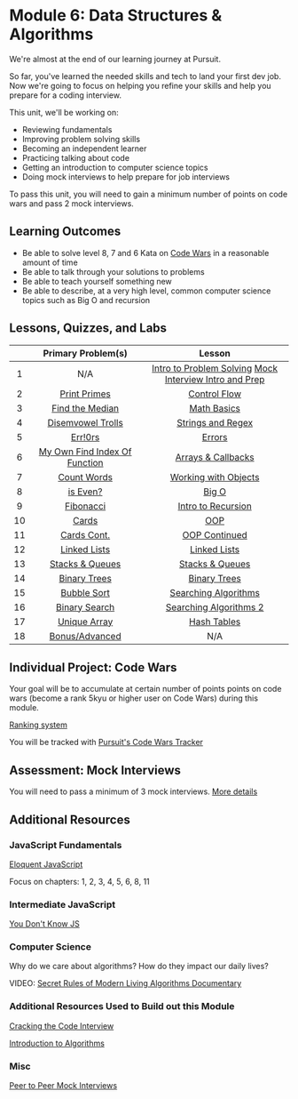 # Module 6: Data Structures & Algorithms

We're almost at the end of our learning journey at Pursuit.

So far, you've learned the needed skills and tech to land your first dev job. Now we're going to focus on helping you refine your skills and help you prepare for a coding interview.

This unit, we'll be working on:

- Reviewing fundamentals
- Improving problem solving skills
- Becoming an independent learner
- Practicing talking about code
- Getting an introduction to computer science topics
- Doing mock interviews to help prepare for job interviews

To pass this unit, you will need to gain a minimum number of points on code wars and pass 2 mock interviews.

## Learning Outcomes

- Be able to solve level 8, 7 and 6 Kata on [Code Wars](https://docs.codewars.com/gamification/ranks/) in a reasonable amount of time
- Be able to talk through your solutions to problems
- Be able to teach yourself something new
- Be able to describe, at a very high level, common computer science topics such as Big O and recursion

## Lessons, Quizzes, and Labs

|     |                   Primary Problem(s)                    |                                                          Lesson                                                          |
| :-: | :-----------------------------------------------------: | :----------------------------------------------------------------------------------------------------------------------: |
|  1  |                           N/A                           | [Intro to Problem Solving](./intro-to-data-structures-and-algorithms) [Mock Interview Intro and Prep](./mock-interviews) |
|  2  |             [Print Primes](./control-flow)              |                                       [Control Flow](./control-flow/lesson-notes)                                        |
|  3  |            [Find the Median](./math-basics)             |                                        [Math Basics](./math-basics/lesson-notes)                                         |
|  4  |        [Disemvowel Trolls](./strings-and-regex)         |                                  [Strings and Regex](./strings-and-regex/lesson-notes)                                   |
|  5  |              [Err!0rs](./dealing-w-errors)              |                                        [Errors](./dealing-w-errors/lesson-notes)                                         |
|  6  | [My Own Find Index Of Function](./arrays-and-callbacks) |                                [Arrays & Callbacks](./arrays-and-callbacks/lesson-notes)                                 |
|  7  |          [Count Words](./working-with-objects)          |                               [Working with Objects](./working-with-objects/lesson-notes)                                |
|  8  |                   [is Even?](./big-o)                   |                                              [Big O](./big-o/lesson-notes)                                               |
|  9  |         [Fibonacci](./fibonacci-and-recursion)          |                               [Intro to Recursion](./fibonacci-and-recursion/lesson-notes)                               |
| 10  |                  [Cards](./oop-intro)                   |                                             [OOP](./oop-intro/lesson-notes)                                              |
| 11  |             [Cards Cont.](./oop-continued)              |                                      [OOP Continued](./oop-continued/lesson-notes)                                       |
| 12  |             [Linked Lists](./linked-lists)              |                                       [Linked Lists](./linked-lists/lesson-notes)                                        |
| 13  |         [Stacks & Queues](./stacks-and-queues)          |                                   [Stacks & Queues](./stacks-and-queues/lesson-notes)                                    |
| 14  |          [Binary Trees](./binary-trees-tries)           |                                    [Binary Trees](./binary-trees-tries/lesson-notes)                                     |
| 15  |          [Bubble Sort](./searching-algorithms)          |                               [Searching Algorithms](./searching-algorithms/lesson-notes)                                |
| 16  |        [Binary Search](./searching-algorithms-2)        |                             [Searching Algorithms 2](./searching-algorithms-2/lesson-notes)                              |
| 17  |       [Unique Array](./unique-array-hash-tables)        |                                  [Hash Tables](./unique-array-hash-tables/lesson-notes)                                  |
| 18  |         [Bonus/Advanced](./bonus-and-advanced)          |                                                           N/A                                                            |

## Individual Project: Code Wars

Your goal will be to accumulate at certain number of points points on code wars (become a rank 5kyu or higher user on Code Wars) during this module.

[Ranking system](https://docs.codewars.com/gamification/ranks/)

You will be tracked with [Pursuit's Code Wars Tracker](https://codewars-tracker-fe.herokuapp.com)

## Assessment: Mock Interviews

You will need to pass a minimum of 3 mock interviews. [More details](./mock-interviews)

## Additional Resources

### JavaScript Fundamentals

[Eloquent JavaScript](https://eloquentjavascript.net)

Focus on chapters: 1, 2, 3, 4, 5, 6, 8, 11

### Intermediate JavaScript

[You Don't Know JS](https://github.com/getify/You-Dont-Know-JS#titles)

### Computer Science

Why do we care about algorithms? How do they impact our daily lives?

VIDEO: [Secret Rules of Modern Living Algorithms Documentary](https://www.youtube.com/watch?v=kiFfp-HAu64)

### Additional Resources Used to Build out this Module

[Cracking the Code Interview](https://www.crackingthecodinginterview.com)

[Introduction to Algorithms](https://mitpress.mit.edu/books/introduction-algorithms-third-edition)

### Misc

[Peer to Peer Mock Interviews](https://github.com/joinpursuit/m6-peer-interviews)
